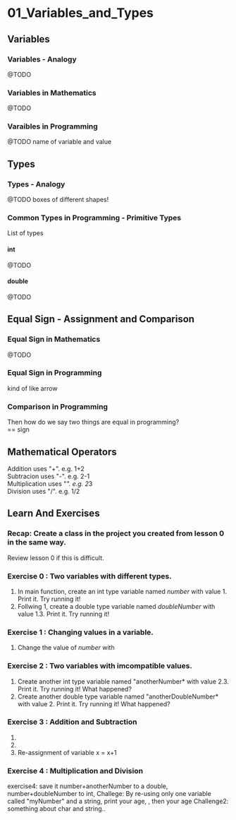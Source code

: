 # 01_Variables_and_Types
## Variables
### Variables - Analogy
@TODO

### Variables in Mathematics
@TODO

### Varaibles in Programming
@TODO
name of variable and value

## Types
### Types - Analogy
@TODO
boxes of different shapes!

### Common Types in Programming - Primitive Types
List of types

#### int
@TODO

#### double
@TODO

## Equal Sign - Assignment and Comparison
### Equal Sign in Mathematics
@TODO

### Equal Sign in Programming
kind of like arrow

### Comparison in Programming
Then how do we say two things are equal in programming?  
== sign  

## Mathematical Operators
Addition uses "+". e.g. 1+2  
Subtracion uses "-". e.g. 2-1  
Multiplication uses "*". e.g. 2*3  
Division uses "/". e.g. 1/2  

## Learn And Exercises
### Recap: Create a class in the project you created from lesson 0 in the same way.
Review lesson 0 if this is difficult.

### Exercise 0 : Two variables with different types.
1. In main function, create an int type variable named *number* with value 1. Print it. Try running it!  
2. Follwing 1, create a double type variable named *doubleNumber* with value 1.3. Print it. Try running it!  

### Exercise 1 : Changing values in a variable.
1. Change the value of *number* with  

### Exercise 2 : Two variables with imcompatible values.
1. Create another int type variable named "anotherNumber* with value 2.3. Print it. Try running it! What happened?  
2. Create another double type variable named "anotherDoubleNumber* with value 2. Print it. Try running it! What happened?  

### Exercise 3 : Addition and Subtraction
1. 
2.
3. Re-assignment of variable x = x+1  

### Exercise 4 : Multiplication and Division



exercise4: save it number+anotherNumber to a double, number+doubleNumber to int,
Challege: By re-using only one variable called "myNumber" and a string, print your age, , then your age
Challenge2: something about char and string..


